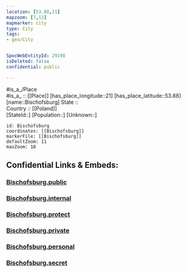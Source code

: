 ```yaml
---
location: [53.88,21] 
mapzoom: [7,12] 
mapmarker: city 
type: City
tags:
- geo/City


SpocWebEntityId: 29198
isDeleted: false
confidential: public

---
```

#is_a_/Place  
#is_a_ :: [[Place]] 
[has_place_longitude::21] 
[has_place_latitude::53.88] 
[name::Bischofsburg] 
State ::  
Country :: [[Poland]]  
[StateId::] 
[Population::] 
[Unknown::] 


```leaflet
id: Bischofsburg
coordinates: [[Bischofsburg]] 
markerFile: [[Bischofsburg]] 
defaultZoom: 11 
maxZoom: 18
```


## Confidential Links & Embeds: 

### [Bischofsburg.public](/_public/\Earth\Continent\Europe\Europe~East\Poland\Provinces~Poland\Warmian-Masurian\CityBischofsburg.public.md) 

### [Bischofsburg.internal](/_internal/\Earth\Continent\Europe\Europe~East\Poland\Provinces~Poland\Warmian-Masurian\CityBischofsburg.internal.md) 

### [Bischofsburg.protect](/_protect/\Earth\Continent\Europe\Europe~East\Poland\Provinces~Poland\Warmian-Masurian\CityBischofsburg.protect.md) 

### [Bischofsburg.private](/_private/\Earth\Continent\Europe\Europe~East\Poland\Provinces~Poland\Warmian-Masurian\CityBischofsburg.private.md) 

### [Bischofsburg.personal](/_personal/\Earth\Continent\Europe\Europe~East\Poland\Provinces~Poland\Warmian-Masurian\CityBischofsburg.personal.md) 

### [Bischofsburg.secret](/_secret/\Earth\Continent\Europe\Europe~East\Poland\Provinces~Poland\Warmian-Masurian\CityBischofsburg.secret.md)

